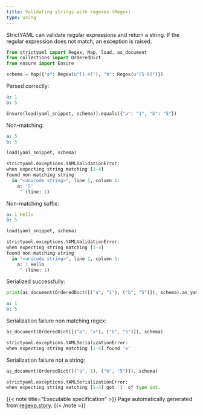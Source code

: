 ```yaml
---
title: Validating strings with regexes (Regex)
type: using
---
```



StrictYAML can validate regular expressions and return a
string. If the regular expression does not match, an
exception is raised.




```python
from strictyaml import Regex, Map, load, as_document
from collections import OrderedDict
from ensure import Ensure

schema = Map({"a": Regex(u"[1-4]"), "b": Regex(u"[5-9]")})

```



Parsed correctly:

```yaml
a: 1
b: 5

```


```python
Ensure(load(yaml_snippet, schema)).equals({"a": "1", "b": "5"})

```




Non-matching:

```yaml
a: 5
b: 5

```


```python
load(yaml_snippet, schema)
```


```python
strictyaml.exceptions.YAMLValidationError:
when expecting string matching [1-4]
found non-matching string
  in "<unicode string>", line 1, column 1:
    a: '5'
     ^ (line: 1)
```




Non-matching suffix:

```yaml
a: 1 Hello
b: 5

```


```python
load(yaml_snippet, schema)
```


```python
strictyaml.exceptions.YAMLValidationError:
when expecting string matching [1-4]
found non-matching string
  in "<unicode string>", line 1, column 1:
    a: 1 Hello
     ^ (line: 1)
```




Serialized successfully:


```python
print(as_document(OrderedDict([("a", "1"), ("b", "5")]), schema).as_yaml())

```

```yaml
a: 1
b: 5
```




Serialization failure non matching regex:


```python
as_document(OrderedDict([("a", "x"), ("b", "5")]), schema)

```


```python
strictyaml.exceptions.YAMLSerializationError:
when expecting string matching [1-4] found 'x'
```




Serialization failure not a string:


```python
as_document(OrderedDict([("a", 1), ("b", "5")]), schema)

```


```python
strictyaml.exceptions.YAMLSerializationError:
when expecting string matching [1-4] got '1' of type int.
```






{{< note title="Executable specification" >}}
Page automatically generated from <a href="https://github.com/crdoconnor/strictyaml/blob/master/hitch/story/regexp.story">regexp.story</a>.
{{< /note >}}